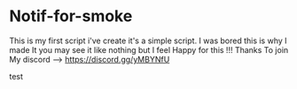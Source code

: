# Notif-for-smoke
This is my first script i've create  it's a simple script. I was bored this is why I made It you may see it like nothing but I feel Happy for this !!! Thanks   To join My discord --> https://discord.gg/yMBYNfU 



test

